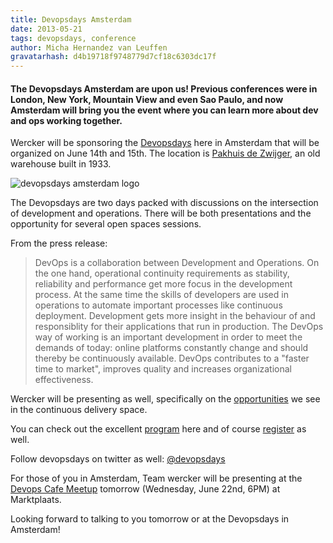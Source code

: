 ```yaml
---
title: Devopsdays Amsterdam
date: 2013-05-21
tags: devopsdays, conference
author: Micha Hernandez van Leuffen
gravatarhash: d4b19718f9748779d7cf18c6303dc17f
---
```


<h4 class="subheader">
The Devopsdays Amsterdam are upon us! Previous conferences were in London, New York, Mountain View and even Sao Paulo, and now Amsterdam will bring you the event where you can learn more about dev and ops working together.
</h4>

Wercker will be sponsoring the [Devopsdays](http://devopsdays.org/events/2013-amsterdam/) here in Amsterdam that will be organized on June 14th and 15th. The location is [Pakhuis de Zwijger](http://www.dezwijger.nl/), an old warehouse built in 1933.

![devopsdays amsterdam logo](http://f.cl.ly/items/0S072c1W0u3V3Z1f3v0v/dod-amsterdam.png)

The Devopsdays are two days packed with discussions on the intersection of development and operations. There will be both presentations and the opportunity for several open spaces sessions.

From the press release:

>DevOps is a collaboration between Development and Operations. On the one hand, operational continuity requirements as stability, reliability and performance get more focus in the development process. At the same time the skills of developers are used in operations to automate important processes like continuous deployment. Development gets more insight in the behaviour of and responsiblity for their applications that run in production. The DevOps way of working is an important development in order to meet the demands of today: online platforms constantly change and should thereby be continuously available. DevOps contributes to a "faster time to market", improves quality and increases organizational effectiveness.

Wercker will be presenting as well, specifically on the [opportunities](http://devopsdays.org/events/2013-amsterdam/proposals/MichaHernandezvanLeuffen_MovingBeyondRedAndGreen/) we see in the continuous delivery space.

You can check out the excellent [program](http://devopsdays.org/events/2013-amsterdam/program/) here and of course [register](http://devopsdays.org/events/2013-amsterdam/registration/) as well.

Follow devopsdays on twitter as well: [@devopsdays](https://twitter.com/devopsdays)

For those of you in Amsterdam, Team wercker will be presenting at the [Devops Cafe Meetup](http://www.meetup.com/DevOpsAmsterdam/events/113001842/) tomorrow (Wednesday, June 22nd, 6PM) at Marktplaats.

Looking forward to talking to you tomorrow or at the Devopsdays in Amsterdam!
